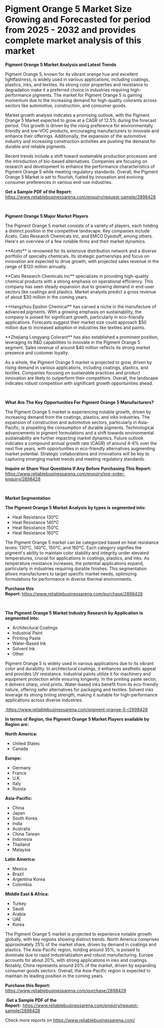 <p><h1>Pigment Orange 5 Market Size Growing and Forecasted for period from 2025 - 2032 and provides complete market analysis of this market</h1></p><p><strong>Pigment Orange 5 Market Analysis and Latest Trends</strong></p>
<p><p>Pigment Orange 5, known for its vibrant orange hue and excellent lightfastness, is widely used in various applications, including coatings, plastics, inks, and textiles. Its strong color properties and resistance to degradation make it a preferred choice in industries requiring high-performance pigments. The market for Pigment Orange 5 is gaining momentum due to the increasing demand for high-quality colorants across sectors like automotive, construction, and consumer goods.</p><p>Market growth analysis indicates a promising outlook, with the Pigment Orange 5 Market expected to grow at a CAGR of 12.5% during the forecast period. This growth is driven by the rising preference for environmentally friendly and low-VOC products, encouraging manufacturers to innovate and enhance their offerings. Additionally, the expansion of the automotive industry and increasing construction activities are pushing the demand for durable and reliable pigments.</p><p>Recent trends include a shift toward sustainable production processes and the introduction of bio-based alternatives. Companies are focusing on research and development to enhance the performance characteristics of Pigment Orange 5 while meeting regulatory standards. Overall, the Pigment Orange 5 Market is set to flourish, fueled by innovation and evolving consumer preferences in various end-use industries.</p></p>
<p><strong>Get a Sample PDF of the Report:&nbsp;</strong> <a href="https://www.reliablebusinessarena.com/enquiry/request-sample/2898428?utm_campaign=2182&utm_medium=2&utm_source=Github&utm_content=ia&utm_term=15032025&utm_id=pigment-orange-5">https://www.reliablebusinessarena.com/enquiry/request-sample/2898428</a></p>
<p>&nbsp;</p>
<p><strong>Pigment Orange 5 Major Market Players</strong></p>
<p><p>The Pigment Orange 5 market consists of a variety of players, each holding a distinct position in the competitive landscape. Key companies include Aceto, Cato Research Chemicals Inc, and EMCO Dyestuff, among others. Here's an overview of a few notable firms and their market dynamics.</p><p>**Aceto** is renowned for its extensive distribution network and a diverse portfolio of specialty chemicals. Its strategic partnerships and focus on innovation are expected to drive growth, with projected sales revenue in the range of $120 million annually.</p><p>**Cato Research Chemicals Inc** specializes in providing high-quality chemical products with a strong emphasis on operational efficiency. This company has seen steady expansion due to growing demand in end-user sectors like coatings and plastics. Market analysts predict a gross revenue of about $30 million in the coming years.</p><p>**Hangzhou Epsilon Chemical** has carved a niche in the manufacture of advanced pigments. With a growing emphasis on sustainability, the company is poised for significant growth, particularly in eco-friendly applications. Forecasts suggest their market size could approach $50 million due to increased adoption in industries like textiles and paints.</p><p>**Zhejiang Longyang Colorant** has also established a prominent position, leveraging its R&D capabilities to innovate in the Pigment Orange 5 segment. Sales revenue of around $40 million reflects its strong market presence and customer loyalty.</p><p>As a whole, the Pigment Orange 5 market is projected to grow, driven by rising demand in various applications, including coatings, plastics, and textiles. Companies focusing on sustainable practices and product innovation are likely to outperform their competitors. Overall, the landscape indicates robust competition with significant growth opportunities ahead.</p></p>
<p>&nbsp;</p>
<p><strong>What Are The Key Opportunities For Pigment Orange 5 Manufacturers?</strong></p>
<p><p>The Pigment Orange 5 market is experiencing notable growth, driven by increasing demand from the coatings, plastics, and inks industries. The expansion of construction and automotive sectors, particularly in Asia-Pacific, is propelling the consumption of durable pigments. Technological advancements in pigment formulations and a shift towards environmental sustainability are further impacting market dynamics. Future outlook indicates a compound annual growth rate (CAGR) of around 4-6% over the next five years, with opportunities in eco-friendly alternatives augmenting market potential. Strategic collaborations and innovations will be key to capturing emerging market trends and meeting regulatory standards.</p></p>
<p><strong>Inquire or Share Your Questions If Any Before Purchasing This Report:</strong> <a href="https://www.reliablebusinessarena.com/enquiry/pre-order-enquiry/2898428?utm_campaign=2182&utm_medium=2&utm_source=Github&utm_content=ia&utm_term=15032025&utm_id=pigment-orange-5">https://www.reliablebusinessarena.com/enquiry/pre-order-enquiry/2898428</a></p>
<p>&nbsp;</p>
<p><strong>Market Segmentation</strong></p>
<p><strong>The Pigment Orange 5 Market Analysis by types is segmented into:</strong></p>
<p><ul><li>Heat Resistance 130℃</li><li>Heat Resistance 140℃</li><li>Heat Resistance 150℃</li><li>Heat Resistance 160℃</li></ul></p>
<p><p>The Pigment Orange 5 market can be categorized based on heat resistance levels: 130°C, 140°C, 150°C, and 160°C. Each category signifies the pigment's ability to maintain color stability and integrity under elevated temperatures, crucial for applications in coatings, plastics, and inks. As temperature resistance increases, the potential applications expand, particularly in industries requiring durable finishes. This segmentation allows manufacturers to target specific market needs, optimizing formulations for performance in diverse thermal environments.</p></p>
<p><strong>Purchase this Report:&nbsp;</strong><a href="https://www.reliablebusinessarena.com/purchase/2898428?utm_campaign=2182&utm_medium=2&utm_source=Github&utm_content=ia&utm_term=15032025&utm_id=pigment-orange-5">https://www.reliablebusinessarena.com/purchase/2898428</a></p>
<p>&nbsp;</p>
<p><strong>The Pigment Orange 5 Market Industry Research by Application is segmented into:</strong></p>
<p><ul><li>Architectural Coatings</li><li>Industrial Paint</li><li>Printing Paste</li><li>Water-Based Ink</li><li>Solvent Ink</li><li>Other</li></ul></p>
<p><p>Pigment Orange 5 is widely used in various applications due to its vibrant color and durability. In architectural coatings, it enhances aesthetic appeal and provides UV resistance. Industrial paints utilize it for machinery and equipment protection while ensuring longevity. In the printing paste sector, it delivers sharp, vivid prints. Water-based inks benefit from its eco-friendly nature, offering safer alternatives for packaging and textiles. Solvent inks leverage its strong tinting strength, making it suitable for high-performance applications across diverse industries.</p></p>
<p><a href="https://www.reliablebusinessarena.com/pigment-orange-5-r2898428?utm_campaign=2182&utm_medium=2&utm_source=Github&utm_content=ia&utm_term=15032025&utm_id=pigment-orange-5">&nbsp;https://www.reliablebusinessarena.com/pigment-orange-5-r2898428</a></p>
<p><strong>In terms of Region, the Pigment Orange 5 Market Players available by Region are:</strong></p>
<p>
    <p> <strong> North America: </strong>
        <ul>
            <li>United States</li>
            <li>Canada</li>
        </ul>
        </p> 
    <p> <strong> Europe: </strong>
        <ul>
            <li>Germany</li>
            <li>France</li>
            <li>U.K.</li>
            <li>Italy</li>
            <li>Russia</li>
        </ul>
        </p> 
    <p> <strong> Asia-Pacific: </strong>
        <ul>
            <li>China</li>
            <li>Japan</li>
            <li>South Korea</li>
            <li>India</li>
            <li>Australia</li>
            <li>China Taiwan</li>
            <li>Indonesia</li>
            <li>Thailand</li>
            <li>Malaysia</li>
        </ul>
        </p> 
    <p> <strong> Latin America: </strong>
        <ul>
            <li>Mexico</li>
            <li>Brazil</li>
            <li>Argentina Korea</li>
            <li>Colombia</li>
        </ul>
        </p> 
    <p> <strong> Middle East & Africa: </strong>
        <ul>
            <li>Turkey</li>
            <li>Saudi</li>
            <li>Arabia</li>
            <li>UAE</li>
            <li>Korea</li>
        </ul>
    </p>
    </p>
<p><p>The Pigment Orange 5 market is projected to experience notable growth globally, with key regions showing distinct trends. North America comprises approximately 25% of the market share, driven by demand in coatings and plastics. The Asia-Pacific region, holding around 35%, is poised to dominate due to rapid industrialization and robust manufacturing. Europe accounts for about 20%, with strong applications in inks and coatings. Notably, China represents around 20% of the market, driven by expanding consumer goods sectors. Overall, the Asia-Pacific region is expected to maintain its leading position in the coming years.</p></p>
<p><strong>Purchase this Report: </strong><a href="https://www.reliablebusinessarena.com/purchase/2898428?utm_campaign=2182&utm_medium=2&utm_source=Github&utm_content=ia&utm_term=15032025&utm_id=pigment-orange-5">https://www.reliablebusinessarena.com/purchase/2898428</a></p>
<p>&nbsp;<strong>Get a Sample PDF of the Report:&nbsp;&nbsp;</strong><a href="https://www.reliablebusinessarena.com/enquiry/request-sample/2898428?utm_campaign=2182&utm_medium=2&utm_source=Github&utm_content=ia&utm_term=15032025&utm_id=pigment-orange-5">https://www.reliablebusinessarena.com/enquiry/request-sample/2898428</a></p>
<p><strong></strong></p>
<p>Check more reports on <a href="https://www.reliablebusinessarena.com/?utm_campaign=2182&utm_medium=2&utm_source=Github&utm_content=ia&utm_term=15032025&utm_id=pigment-orange-5">https://www.reliablebusinessarena.com/</a></p>